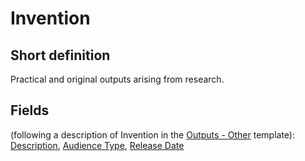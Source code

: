 # Invention
## Short definition
Practical and original outputs arising from research.
## Fields
(following a description of Invention in the [Outputs - Other](../Templates/Outputs%20-%20Other.md) template):
[Description](../Object-Fields/Invention/Description.md),
[Audience Type](../Object-Fields/Invention/Audience%20Type.md),
[Release Date](../Object-Fields/Invention/Release%20Date.md)
